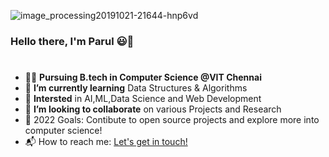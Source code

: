 ![image_processing20191021-21644-hnp6vd](https://user-images.githubusercontent.com/73463780/133124986-1c311136-34ec-4718-b94d-35d2acaa8e1b.gif)
### Hello there, I'm Parul 😃👋 
#
<!--
**parul108/parul108** is a ✨ _special_ ✨ repository because its `README.md` (this file) appears on your GitHub profile.

Here are some ideas to get you started:
-->
* 👩‍🎓 **Pursuing B.tech in Computer Science @VIT Chennai**
* 🌱 **I’m currently learning** Data Structures & Algorithms
* 🌟 **Intersted** in AI,ML,Data Science and Web Development
* 👯 **I’m looking to collaborate** on various Projects and Research
* 🥅 2022 Goals: Contibute to open source projects and explore more into computer science!
* 📬 How to reach me: [Let's get in touch!](https://www.linkedin.com/in/parul-mudaliar-a2b148197/)
#
